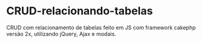 # CRUD-relacionando-tabelas
CRUD com relacionamento de tabelas feito em JS com framework cakephp versão 2x, utilizando jQuery, Ajax e modais.
